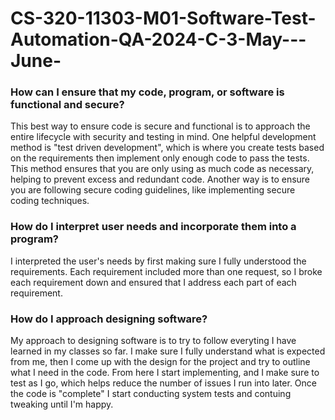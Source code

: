 # CS-320-11303-M01-Software-Test-Automation-QA-2024-C-3-May---June-

<h3>How can I ensure that my code, program, or software is functional and secure?</h3>
<p>This best way to ensure code is secure and functional is to approach the entire lifecycle with security and testing in mind. One helpful development method is "test driven development", which is where you create tests based on the requirements then implement only enough code to pass the tests. This method ensures that you are only using as much code as necessary, helping to prevent excess and redundant code. Another way is to ensure you are following secure coding guidelines, like implementing secure coding techniques.</p>
<h3>How do I interpret user needs and incorporate them into a program?</h3>
<p>I interpreted the user's needs by first making sure I fully understood the requirements. Each requirement included more than one request, so I broke each requirement down and ensured that I address each part of each requirement.</p>
<h3>How do I approach designing software?</h3>
<p>My approach to designing software is to try to follow everyting I have learned in my classes so far. I make sure I fully understand what is expected from me, then I come up with the design for the project and try to outline what I need in the code. From here I start implementing, and I make sure to test as I go, which helps reduce the number of issues I run into later. Once the code is "complete" I start conducting system tests and contuing tweaking until I'm happy.</p>
